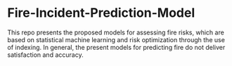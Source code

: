 # Fire-Incident-Prediction-Model
This repo presents the proposed models for assessing fire risks, which are based on statistical machine learning and risk optimization through the use of indexing. In general, the present models for predicting fire do not deliver satisfaction and accuracy.
